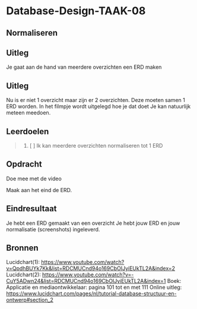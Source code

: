 # Database-Design-TAAK-08

## Normaliseren

## Uitleg
Je gaat aan de hand van meerdere overzichten een ERD maken


## Uitleg
Nu is er niet 1 overzicht maar zijn er 2 overzichten. Deze moeten samen 1 ERD worden.
In het filmpje wordt uitgelegd hoe je dat doet
Je kan natuurlijk meteen meedoen.

## Leerdoelen
> 1. [ ] Ik kan meerdere overzichten normaliseren tot 1 ERD

## Opdracht

Doe mee met de video

Maak aan het eind de ERD.

## Eindresultaat

Je hebt een ERD gemaakt van een overzicht
Je hebt jouw ERD en jouw normalisatie (screenshots) ingeleverd.

## Bronnen
Lucidchart(1): https://www.youtube.com/watch?v=QpdhBUYk7Kk&list=RDCMUCnd94o169CbOIJyiEUkTL2A&index=2
Lucidchart(2): https://www.youtube.com/watch?v=-CuY5ADwn24&list=RDCMUCnd94o169CbOIJyiEUkTL2A&index=1
Boek: Applicatie en mediaontwikkelaar: pagina 101 tot en met 111
Online uitleg: https://www.lucidchart.com/pages/nl/tutorial-database-structuur-en-ontwerp#section_2 
